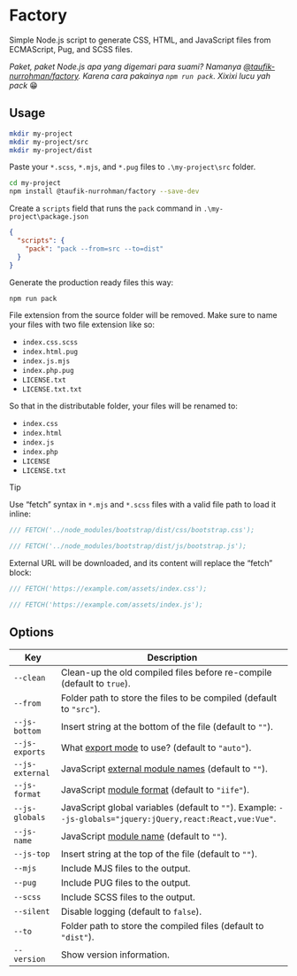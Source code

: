 Factory
=======

Simple Node.js script to generate CSS, HTML, and JavaScript files from ECMAScript, Pug, and SCSS files.

_Paket, paket Node.js apa yang digemari para suami? Namanya [@taufik-nurrohman/factory](https://www.npmjs.com/package/@taufik-nurrohman/factory). Karena cara pakainya `npm run pack`. Xixixi lucu yah pack_ 😁

Usage
-----

~~~ sh
mkdir my-project
mkdir my-project/src
mkdir my-project/dist
~~~

Paste your `*.scss`, `*.mjs`, and `*.pug` files to `.\my-project\src` folder.

~~~ sh
cd my-project
npm install @taufik-nurrohman/factory --save-dev
~~~

Create a `scripts` field that runs the `pack` command in `.\my-project\package.json`

~~~ json
{
  "scripts": {
    "pack": "pack --from=src --to=dist"
  }
}
~~~

Generate the production ready files this way:

~~~ sh
npm run pack
~~~

File extension from the source folder will be removed. Make sure to name your files with two file extension like so:

 - `index.css.scss`
 - `index.html.pug`
 - `index.js.mjs`
 - `index.php.pug`
 - `LICENSE.txt`
 - `LICENSE.txt.txt`

So that in the distributable folder, your files will be renamed to:

 - `index.css`
 - `index.html`
 - `index.js`
 - `index.php`
 - `LICENSE`
 - `LICENSE.txt`

> [!TIP]
>
> Use “fetch” syntax in `*.mjs` and `*.scss` files with a valid file path to load it inline:
>
> ~~~ scss
> /// FETCH('../node_modules/bootstrap/dist/css/bootstrap.css');
> ~~~
>
> ~~~ mjs
> /// FETCH('../node_modules/bootstrap/dist/js/bootstrap.js');
> ~~~
>
> External URL will be downloaded, and its content will replace the “fetch” block:
>
> ~~~ scss
> /// FETCH('https://example.com/assets/index.css');
> ~~~
>
> ~~~ mjs
> /// FETCH('https://example.com/assets/index.js');
> ~~~

Options
-------

Key | Description
--- | -----------
`--clean` | Clean-up the old compiled files before re-compile (default to `true`).
`--from` | Folder path to store the files to be compiled (default to `"src"`).
`--js-bottom` | Insert string at the bottom of the file (default to `""`).
`--js-exports` | What [export mode](https://rollupjs.org/guide/en/#outputexports) to use? (default to `"auto"`).
`--js-external` | JavaScript [external module names](https://rollupjs.org/guide/en/#quick-start) (default to `""`).
`--js-format` | JavaScript [module format](https://rollupjs.org/guide/en/#quick-start) (default to `"iife"`).
`--js-globals` | JavaScript global variables (default to `""`). Example: `--js-globals="jquery:jQuery,react:React,vue:Vue"`.
`--js-name` | JavaScript [module name](https://rollupjs.org/guide/en/#quick-start) (default to `""`).
`--js-top` | Insert string at the top of the file (default to `""`).
`--mjs` | Include MJS files to the output.
`--pug` | Include PUG files to the output.
`--scss` | Include SCSS files to the output.
`--silent` | Disable logging (default to `false`).
`--to` | Folder path to store the compiled files (default to `"dist"`).
`--version` | Show version information.
